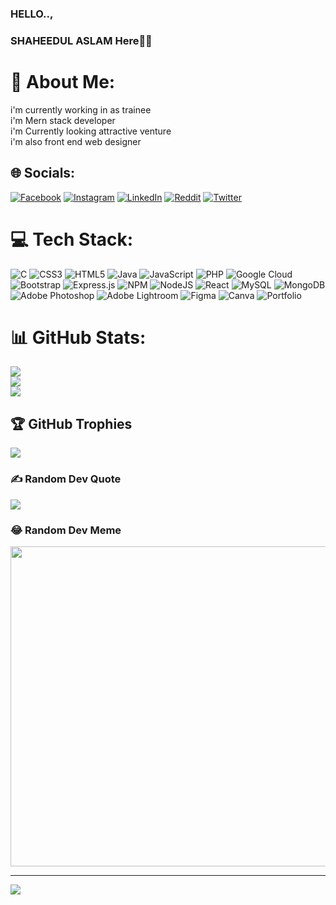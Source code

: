 ###        HELLO.., 
###    SHAHEEDUL ASLAM Here👨‍💻
# 💫 About Me:
i'm currently working in as trainee<br>i'm Mern stack developer<br>i'm Currently looking attractive venture<br>i'm also front end web designer


## 🌐 Socials:
[![Facebook](https://img.shields.io/badge/Facebook-%231877F2.svg?logo=Facebook&logoColor=white)](https://facebook.com/shaheedulaslam)
[![Instagram](https://img.shields.io/badge/Instagram-%23E4405F.svg?logo=Instagram&logoColor=white)](https://instagram.com/aslam.__.061)
[![LinkedIn](https://img.shields.io/badge/LinkedIn-%230077B5.svg?logo=linkedin&logoColor=white)](https://linkedin.com/in/ShaheedulAslam)
[![Reddit](https://img.shields.io/badge/Reddit-%23FF4500.svg?logo=Reddit&logoColor=white)](https://reddit.com/user/shaheedulaslam)
[![Twitter](https://img.shields.io/badge/Twitter-%231DA1F2.svg?logo=Twitter&logoColor=white)](https://twitter.com/SHAHEEDULASLAM) 

# 💻 Tech Stack:
![C](https://img.shields.io/badge/c-%2300599C.svg?style=for-the-badge&logo=c&logoColor=white) ![CSS3](https://img.shields.io/badge/css3-%231572B6.svg?style=for-the-badge&logo=css3&logoColor=white) ![HTML5](https://img.shields.io/badge/html5-%23E34F26.svg?style=for-the-badge&logo=html5&logoColor=white) ![Java](https://img.shields.io/badge/java-%23ED8B00.svg?style=for-the-badge&logo=java&logoColor=white) ![JavaScript](https://img.shields.io/badge/javascript-%23323330.svg?style=for-the-badge&logo=javascript&logoColor=%23F7DF1E) ![PHP](https://img.shields.io/badge/php-%23777BB4.svg?style=for-the-badge&logo=php&logoColor=white) ![Google Cloud](https://img.shields.io/badge/Google%20Cloud-%234285F4.svg?style=for-the-badge&logo=google-cloud&logoColor=white) ![Bootstrap](https://img.shields.io/badge/bootstrap-%23563D7C.svg?style=for-the-badge&logo=bootstrap&logoColor=white) ![Express.js](https://img.shields.io/badge/express.js-%23404d59.svg?style=for-the-badge&logo=express&logoColor=%2361DAFB) ![NPM](https://img.shields.io/badge/NPM-%23000000.svg?style=for-the-badge&logo=npm&logoColor=white) ![NodeJS](https://img.shields.io/badge/node.js-6DA55F?style=for-the-badge&logo=node.js&logoColor=white) ![React](https://img.shields.io/badge/react-%2320232a.svg?style=for-the-badge&logo=react&logoColor=%2361DAFB) ![MySQL](https://img.shields.io/badge/mysql-%2300f.svg?style=for-the-badge&logo=mysql&logoColor=white) ![MongoDB](https://img.shields.io/badge/MongoDB-%234ea94b.svg?style=for-the-badge&logo=mongodb&logoColor=white) ![Adobe Photoshop](https://img.shields.io/badge/adobephotoshop-%2331A8FF.svg?style=for-the-badge&logo=adobephotoshop&logoColor=white) ![Adobe Lightroom](https://img.shields.io/badge/Adobe%20Lightroom-31A8FF.svg?style=for-the-badge&logo=Adobe%20Lightroom&logoColor=white) 	![Figma](https://img.shields.io/badge/figma-%23F24E1E.svg?style=for-the-badge&logo=figma&logoColor=white) ![Canva](https://img.shields.io/badge/Canva-%2300C4CC.svg?style=for-the-badge&logo=Canva&logoColor=white) ![Portfolio](https://img.shields.io/badge/Portfolio-%23000000.svg?style=for-the-badge&logo=firefox&logoColor=#FF7139)
# 📊 GitHub Stats:
![](https://github-readme-stats.vercel.app/api?username=shaheedulaslam&theme=dark&hide_border=false&include_all_commits=true&count_private=true)<br/>
![](https://github-readme-streak-stats.herokuapp.com/?user=shaheedulaslam&theme=dark&hide_border=false)<br/>
![](https://github-readme-stats.vercel.app/api/top-langs/?username=shaheedulaslam&theme=dark&hide_border=false&include_all_commits=true&count_private=true&layout=compact)

## 🏆 GitHub Trophies
![](https://github-profile-trophy.vercel.app/?username=shaheedulaslam&theme=radical&no-frame=false&no-bg=false&margin-w=4)

### ✍️ Random Dev Quote
![](https://quotes-github-readme.vercel.app/api?type=horizontal&theme=radical)

### 😂 Random Dev Meme
<img src="https://random-memer.herokuapp.com/" width="512px"/>

---
[![](https://visitcount.itsvg.in/api?id=shaheedulaslam&icon=0&color=0)](https://visitcount.itsvg.in)

<!-- Proudly created with GPRM ( https://gprm.itsvg.in ) -->
